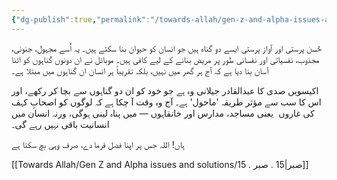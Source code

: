 ```yaml
---
{"dg-publish":true,"permalink":"/towards-allah/gen-z-and-alpha-issues-and-solutions/14-husn-prsty-awr-awaz-prsty/","noteIcon":"","created":"2025-05-09T22:26:33.874+05:00","updated":"2025-05-09T23:31:28.927+05:00"}
---
```


حُسن پرستی اور آواز پرستی ایسے دو گناہ ہیں جو انسان کو حیوان بنا سکتے ہیں۔ یہ اُسے مجہول، جنونی، مجذوب، نفسیاتی اور نفسانی طور پر مریض بنانے کے لیے کافی ہیں۔ موبائل نے ان دونوں گناہوں کو اتنا آسان بنا دیا ہے کہ آج ہر گھر میں نہیں، بلکہ تقریباً ہر انسان ان گناہوں میں مبتلا ہے۔

اکیسویں صدی کا عبدالقادر جیلانی وہ ہے جو خود کو ان دو گناہوں سے بچا کر رکھے، اور اس کا سب سے مؤثر طریقہ 'ماحول' ہے۔ آج وہ وقت آ چکا ہے کہ لوگوں کو اصحابِ کہف کی غاروں  یعنی مساجد، مدارس اور خانقاہوں — میں پناہ لینی ہوگی، ورنہ انسان میں انسانیت باقی نہیں رہے گی۔

  

ہاں! اللہ جس پر اپنا فضل فرما دے، صرف وہی بچ سکتا ہے

[[Towards Allah/Gen Z and Alpha issues and solutions/15 . صبر\|15 . صبر]]
